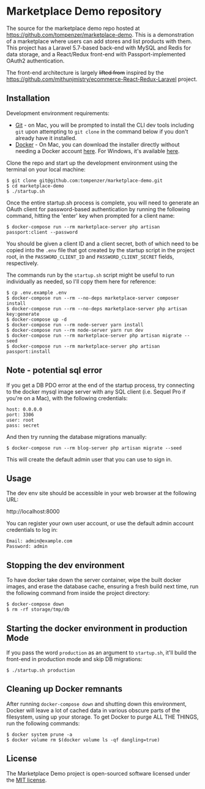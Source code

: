 # Marketplace Demo repository

The source for the marketplace demo repo hosted at
https://github.com/tompenzer/marketplace-demo. This is a demonstration of a
marketplace where users can add stores and list products with them. This project
has a Laravel 5.7-based back-end with MySQL and Redis for data storage, and a
React/Redux front-end with Passport-implemented OAuth2 authentication.

The front-end architecture is largely ~~lifted from~~ inspired by the
https://github.com/mithunjmistry/ecommerce-React-Redux-Laravel project.


## Installation

Development environment requirements:
- [Git](https://git-scm.com/) - on Mac, you will be prompted to install the CLI
dev tools including `git` upon attempting to `git clone` in the command below if
you don't already have it installed.
- [Docker](https://store.docker.com/search?offering=community&type=edition) - On
Mac, you can download the installer directly without needing a Docker account
[here](https://download.docker.com/mac/stable/Docker.dmg). For Windows, it's
available [here](https://download.docker.com/win/stable/Docker%20for%20Windows%20Installer.exe).

Clone the repo and start up the development environment using the terminal on
your local machine:
```
$ git clone git@github.com:tompenzer/marketplace-demo.git
$ cd marketplace-demo
$ ./startup.sh
```

Once the entire startup.sh process is complete, you will need to generate an
OAuth client for password-based authentication by running the following command,
hitting the 'enter' key when prompted for a client name:
```
$ docker-compose run --rm marketplace-server php artisan passport:client --password
```

You should be given a client ID and a client secret, both of which need to be
copied into the `.env` file that got created by the startup script in the
project root, in the `PASSWORD_CLIENT_ID` and `PASSWORD_CLIENT_SECRET` fields,
respectively.

The commands run by the `startup.sh` script might be useful to run individually
as needed, so I'll copy them here for reference:
```
$ cp .env.example .env
$ docker-compose run --rm --no-deps marketplace-server composer install
$ docker-compose run --rm --no-deps marketplace-server php artisan key:generate
$ docker-compose up -d
$ docker-compose run --rm node-server yarn install
$ docker-compose run --rm node-server yarn run dev
$ docker-compose run --rm marketplace-server php artisan migrate --seed
$ docker-compose run --rm marketplace-server php artisan passport:install
```

## Note - potential sql error
If you get a DB PDO error at the end of the startup process, try connecting to
the docker mysql image server with any SQL client (i.e. Sequel Pro if you're on
a Mac), with the following credentials:
```
host: 0.0.0.0
port: 3306
user: root
pass: secret
```

And then try running the database migrations manually:
```
$ docker-compose run --rm blog-server php artisan migrate --seed
```

This will create the default admin user that you can use to sign in.


## Usage

The dev env site should be accessible in your web browser at the following URL:

http://localhost:8000

You can register your own user account, or use the default admin account
credentials to log in:
```
Email: admin@example.com
Password: admin
```


## Stopping the dev environment

To have docker take down the server container, wipe the built docker images, and
erase the database cache, ensuring a fresh build next time, run the following
command from inside the project directory:
```
$ docker-compose down
$ rm -rf storage/tmp/db
```


## Starting the docker environment in production Mode

If you pass the word `production` as an argument to `startup.sh`, it'll build
the front-end in production mode and skip DB migrations:
```
$ ./startup.sh production
```


## Cleaning up Docker remnants

After running `docker-compose down` and shutting down this environment, Docker
will leave a lot of cached data in various obscure parts of the filesystem,
using up your storage. To get Docker to purge ALL THE THINGS, run the following
commands:
```
$ docker system prune -a
$ docker volume rm $(docker volume ls -qf dangling=true)
```


## License

The Marketplace Demo project is open-sourced software licensed under the
[MIT license](https://opensource.org/licenses/MIT).
